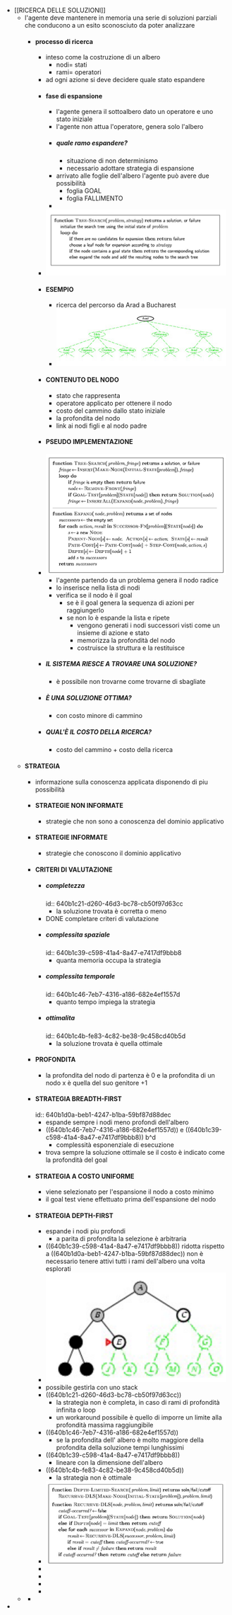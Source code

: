 - [[RICERCA DELLE SOLUZIONI]]
	- l'agente deve mantenere in memoria una serie di soluzioni parziali che conducono a un esito sconosciuto da poter analizzare
		- #### processo di ricerca
			- inteso come la costruzione di un albero
				- nodi= stati
				- rami= operatori
			- ad ogni azione si deve decidere quale stato espandere
			- #### fase di espansione
				- l'agente genera il sottoalbero dato un operatore e uno stato iniziale
				- l'agente non attua l'operatore, genera solo l'albero
				- ##### quale  ramo espandere?
					- situazione di non determinismo
					- necessario adottare strategia di espansione
				- arrivato alle foglie dell'albero l'agente può avere due possibilità
					- foglia GOAL
					- foglia FALLIMENTO
				-
			- ![image.png](../assets/image_1678447395160_0.png)
			- #### ESEMPIO
				- ricerca del percorso da Arad a Bucharest
				- ![image.png](../assets/image_1678447622677_0.png)
			- #### CONTENUTO DEL NODO
				- stato che rappresenta
				- operatore applicato per ottenere il nodo
				- costo del cammino dallo stato iniziale
				- la profondita del nodo
				- link ai nodi figli e al nodo padre
			- #### PSEUDO IMPLEMENTAZIONE
			- ![image.png](../assets/image_1678448256664_0.png)
				- l'agente partendo da un problema genera il nodo radice
				- lo inserisce nella lista di nodi
				- verifica se il nodo è il goal
					- se è il goal genera la sequenza di azioni per raggiungerlo
					- se non lo è espande la lista e ripete
						- vengono generati i nodi successori visti come un insieme di azione e stato
						- memorizza la profondità del nodo
						- costruisce la struttura e la restituisce
			- ##### IL SISTEMA RIESCE A TROVARE UNA SOLUZIONE?
				- è possibile non trovarne come trovarne di sbagliate
			- ##### È UNA SOLUZIONE OTTIMA?
				- con costo minore di cammino
			- ##### QUAL'È IL COSTO DELLA RICERCA?
				- costo del cammino + costo della ricerca
	- #### STRATEGIA
		- informazione sulla conoscenza applicata disponendo di piu possibilità
		- #### STRATEGIE NON INFORMATE
			- strategie che non sono a conoscenza del dominio applicativo
		- #### STRATEGIE INFORMATE
			- strategie che conoscono il dominio applicativo
		- #### CRITERI DI VALUTAZIONE
			- ##### completezza
			  id:: 640b1c21-d260-46d3-bc78-cb50f97d63cc
				- la soluzione trovata è corretta o meno
			- DONE completare criteri di valutazione
			- ##### complessita spaziale
			  id:: 640b1c39-c598-41a4-8a47-e7417df9bbb8
				- quanta memoria occupa la strategia
			- ##### complessita temporale
			  id:: 640b1c46-7eb7-4316-a186-682e4ef1557d
				- quanto tempo impiega la strategia
			- ##### ottimalita
			  id:: 640b1c4b-fe83-4c82-be38-9c458cd40b5d
				- la soluzione trovata è quella ottimale
		- #### PROFONDITA
			- la profondita del nodo di partenza è 0 e la profondita di un nodo x è quella del suo genitore +1
		- #### STRATEGIA BREADTH-FIRST
		  id:: 640b1d0a-beb1-4247-b1ba-59bf87d88dec
			- espande sempre i nodi meno profondi dell'albero
			- ((640b1c46-7eb7-4316-a186-682e4ef1557d)) e ((640b1c39-c598-41a4-8a47-e7417df9bbb8)) b^d
				- complessità esponenziale di esecuzione
			- trova sempre la soluzione ottimale se il costo è indicato come la profondità del goal
		- #### STRATEGIA A COSTO UNIFORME
			- viene selezionato per l'espansione il nodo a costo minimo
			- il goal test viene effettuato prima dell'espansione del nodo
		- #### STRATEGIA DEPTH-FIRST
			- espande i nodi piu profondi
				- a parita di profondita la selezione è arbitraria
			- ((640b1c39-c598-41a4-8a47-e7417df9bbb8)) ridotta rispetto a ((640b1d0a-beb1-4247-b1ba-59bf87d88dec)) non è necessario tenere attivi tutti i rami dell'albero una volta esplorati
			- ![image.png](../assets/image_1678451291443_0.png)
			- possibile gestirla con uno stack
			- ((640b1c21-d260-46d3-bc78-cb50f97d63cc))
				- la strategia non è completa, in caso di rami di profondità infinita o loop
				- un workaround possibile è quello di imporre un limite alla profondità massima raggiungibile
			- ((640b1c46-7eb7-4316-a186-682e4ef1557d))
				- se la profondita dell' albero è molto maggiore della profondita della soluzione tempi lunghissimi
			- ((640b1c39-c598-41a4-8a47-e7417df9bbb8))
				- lineare con la dimensione dell'albero
			- ((640b1c4b-fe83-4c82-be38-9c458cd40b5d))
				- la strategia non è ottimale
			- ![image.png](../assets/image_1678452245301_0.png)
			-
			-
			-
			-
	-
		-
-